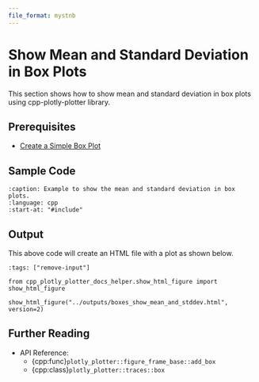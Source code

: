 ```yaml
---
file_format: mystnb
---
```


# Show Mean and Standard Deviation in Box Plots

This section shows how to show mean and standard deviation in box plots using cpp-plotly-plotter library.

## Prerequisites

- [Create a Simple Box Plot](create_simple_box.md)

## Sample Code

```{literalinclude} /../../../examples/boxes/show_mean_and_stddev.cpp
:caption: Example to show the mean and standard deviation in box plots.
:language: cpp
:start-at: "#include"
```

## Output

This above code will create an HTML file with a plot as shown below.

```{code-cell}
:tags: ["remove-input"]

from cpp_plotly_plotter_docs_helper.show_html_figure import show_html_figure

show_html_figure("../outputs/boxes_show_mean_and_stddev.html", version=2)
```

## Further Reading

- API Reference:
  - {cpp:func}`plotly_plotter::figure_frame_base::add_box`
  - {cpp:class}`plotly_plotter::traces::box`
